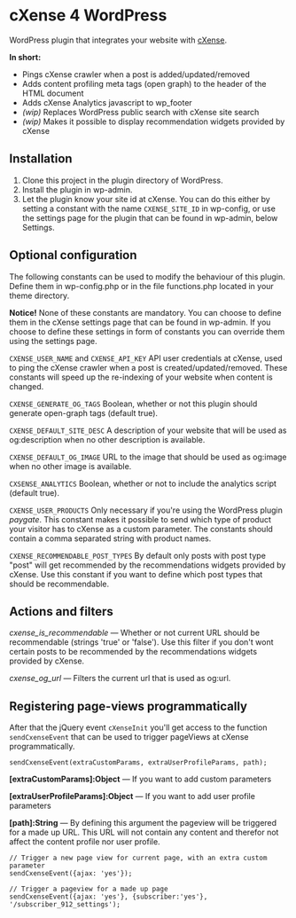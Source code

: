 # cXense 4 WordPress

WordPress plugin that integrates your website with [cXense](http://www.cXense.com/).

**In short:**

 - Pings cXense crawler when a post is added/updated/removed
 - Adds content profiling meta tags (open graph) to the header of the HTML document
 - Adds cXense Analytics javascript to wp_footer
 - *(wip)* Replaces WordPress public search with cXense site search
 - *(wip)* Makes it possible to display recommendation widgets provided by cXense

## Installation

1. Clone this project in the plugin directory of WordPress.
2. Install the plugin in wp-admin. 
3. Let the plugin know your site id at cXense. You can do this either by setting a constant with the name `CXENSE_SITE_ID` in wp-config, or use the settings page for the plugin that can be found in wp-admin, below Settings.


## Optional configuration

The following constants can be used to modify the behaviour of this plugin. Define them in wp-config.php or in the file functions.php located in your theme directory.

**Notice!** None of these constants are mandatory. You can choose to define them in the cXense settings page that can be found in wp-admin. If you choose to define these settings in form of constants you can override them using the settings page.

`CXENSE_USER_NAME` and `CXENSE_API_KEY` API user credentials at cXense, used to ping the cXense crawler when a post is created/updated/removed. These constants will speed up the re-indexing of your website when content is changed.
              
`CXENSE_GENERATE_OG_TAGS` Boolean, whether or not this plugin should generate open-graph tags (default true).

`CXENSE_DEFAULT_SITE_DESC` A description of your website that will be used as og:description when no other description is available.

`CXENSE_DEFAULT_OG_IMAGE` URL to the image that should be used as og:image when no other image is available.

`CXSENSE_ANALYTICS` Boolean, whether or not to include the analytics script (default true).

`CXENSE_USER_PRODUCTS` Only necessary if you're using the WordPress plugin *paygate*. This constant makes it possible to send which type
of product your visitor has to cXense as a custom parameter. The constants should contain a comma separated string with product names.

`CXENSE_RECOMMENDABLE_POST_TYPES` By default only posts with post type "post" will get recommended by the recommendations widgets provided by cXense.
Use this constant if you want to define which post types that should be recommendable.


## Actions and filters

*cxense_is_recommendable* — Whether or not current URL should be recommendable (strings 'true' or 'false'). Use this filter if you don't wont certain posts to be recommended by the recommendations widgets provided by cXense.

*cxense_og_url* — Filters the current url that is used as og:url.


## Registering page-views programmatically

After that the jQuery event `cXenseInit` you'll get access to the function `sendCxenseEvent` that can be used to
trigger pageViews at cXense programmatically.

`sendCxenseEvent(extraCustomParams, extraUserProfileParams, path);`

**[extraCustomParams]:Object** — If you want to add custom parameters

**[extraUserProfileParams]:Object** — If you want to add user profile parameters

**[path]:String** — By defining this argument the pageview will be triggered for a made up URL. This URL will not contain
any content and therefor not affect the content profile nor user profile.


```
// Trigger a new page view for current page, with an extra custom parameter
sendCxenseEvent({ajax: 'yes'});

// Trigger a pageview for a made up page
sendCxenseEvent({ajax: 'yes'}, {subscriber:'yes'}, '/subscriber_912_settings');
```